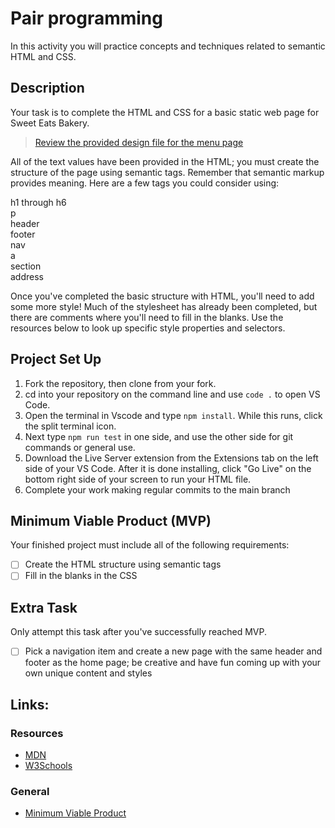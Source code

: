 # Pair programming

In this activity you will practice concepts and techniques related to semantic HTML and CSS. 

## Description

Your task is to complete the HTML and CSS for a basic static web page for Sweet Eats Bakery.

> [Review the provided design file for the menu page](design-files/screenshot.png "")

All of the text values have been provided in the HTML; you must create the structure of the page using semantic tags. Remember that semantic markup provides meaning.  Here are a few tags you could consider using:

h1 through h6<br />
p<br />
header<br />
footer<br />
nav<br />
a<br />
section<br />
address

Once you've completed the basic structure with HTML, you'll need to add some more style! Much of the stylesheet has already been completed, but there are comments where you'll need to fill in the blanks. Use the resources below to look up specific style properties and selectors.

## Project Set Up

1. Fork the repository, then clone from your fork.
2. cd into your repository on the command line and use `code .` to open VS Code.
3. Open the terminal in Vscode and type `npm install`. While this runs, click the split terminal icon.
4. Next type `npm run test` in one side, and use the other side for git commands or general use.
5. Download the Live Server extension from the Extensions tab on the left side of your VS Code. After it is done installing, click "Go Live" on the bottom right side of your screen to run your HTML file.
6. Complete your work making regular commits to the main branch

## Minimum Viable Product (MVP)

Your finished project must include all of the following requirements:
 
* [ ] Create the HTML structure using semantic tags
* [ ] Fill in the blanks in the CSS

## Extra Task

Only attempt this task after you've successfully reached MVP. 

* [ ] Pick a navigation item and create a new page with the same header and footer as the home page; be creative and have fun coming up with your own unique content and styles

## Links:

### Resources
- [MDN](https://developer.mozilla.org/en-US/)
- [W3Schools](https://www.w3schools.com/)

### General
- [Minimum Viable Product](https://en.wikipedia.org/wiki/Minimum_viable_product)